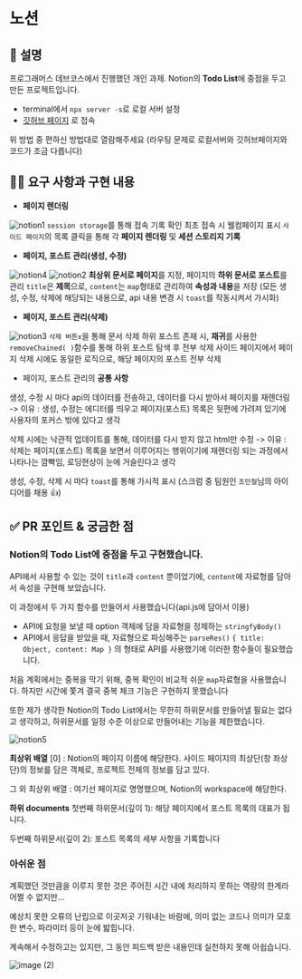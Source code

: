 # 노션 

## 📌 설명 <!-- 어떤 걸 만들었는지 대략적으로 설명해주세요 -->
프로그래머스 데브코스에서 진행했던 개인 과제.
Notion의 **Todo List**에 중점을 두고 만든 프로젝트입니다.

- terminal에서 `npx server -s`로 로컬 서버 설정
- [깃허브 페이지](https://94chl.github.io/KDT_notion/) 로 접속

위 방법 중 편하신 방법대로 열람해주세요
(라우팅 문제로 로컬서버와 깃허브페이지와 코드가 조금 다릅니다)

## 👩‍💻 요구 사항과 구현 내용
- **페이지 렌더링**

![notion1](https://user-images.githubusercontent.com/49222172/132087025-88522589-c0a8-4f62-b52c-621b075f6bc5.gif)
`session storage`를 통해 접속 기록 확인
최초 접속 시 웰컴페이지 표시
`사이드 페이지`의 목록 클릭을 통해 각 **페이지 렌더링** 및 **세션 스토리지 기록**

- **페이지, 포스트 관리(생성, 수정)**

![notion4](https://user-images.githubusercontent.com/49222172/132087391-3fb683a0-143b-4ff9-93d5-57e2e1140a29.gif)
![notion2](https://user-images.githubusercontent.com/49222172/132087129-1708a2f2-f55c-493b-be98-2ffb6803d0d9.gif)
**최상위 문서로 페이지**를 지정, 페이지의 **하위 문서로 포스트**를 관리
`title`은 **제목**으로, `content`는 `map`형태로 관리하여 **속성과 내용**을 저장
(모든 생성, 수정, 삭제에 해당되는 내용으로, api 내용 변경 시 `toast`를 작동시켜서 가시화)

- **페이지, 포스트 관리(삭제)**

![notion3](https://user-images.githubusercontent.com/49222172/132087237-78989aec-1fae-443c-8667-79de800ae714.gif)
`삭제 버튼x`을 통해 문서 삭제
하위 포스트 존재 시, **재귀**를 사용한 `removeChained( )`함수를 통해 하위 포스트 탐색 후 전부 삭제
사이드 페이지에서 페이지 삭제 시에도 동일한 로직으로, 해당 페이지의 포스트 전부 삭제

- 페이지, 포스트 관리의 **공통 사항**

생성, 수정 시 마다 api의 데이터를 전송하고, 데이터를 다시 받아서 페이지를 재렌더링
-> 이유 : 생성, 수정는 에디터를 띄우고 페이지(포스트) 목록은 뒷편에 가려져 있기에 사용자의 포커스 밖에 있다고 생각

삭제 시에는 낙관적 업데이트를 통해, 데이터를 다시 받지 않고 html만 수정
-> 이유 : 삭제는 페이지(포스트) 목록을 보면서 이루어지는 행위이기에 재렌더링 되는 과정에서 나타나는 깜빡임, 로딩현상이 눈에 거슬린다고 생각

생성, 수정, 삭제 시 마다 `toast`를 통해 가시적 표시
(스크럼 중 팀원인 `조민철`님의 아이디어를 채용 👍) 


## ✅ PR 포인트 & 궁금한 점 

### Notion의 Todo List에 중점을 두고 구현했습니다.

API에서 사용할 수 있는 것이 `title`과 `content` 뿐이었기에, 
`content`에 자료형를 담아서 속성을 구현해 보았습니다. 

이 과정에서 두 가지 함수를 만들어서 사용했습니다(api.js에 담아서 이용)
- API에 요청을 보낼 때 option 객체에 담을 자료형을 정제하는 `stringfyBody()`
- API에서 응답을 받았을 때, 자료형으로 파싱해주는 `parseRes()`
`{ title: Object, content: Map }` 의 형태로 API를 사용했기에 이러한 함수들이 필요했습니다.

처음 계획에서는 중복을 막기 위해, 중복 확인이 비교적 쉬운 `map`자료형을 사용했습니다.
하지만 시간에 쫓겨 결국 중복 체크 기능은 구현하지 못했습니다

또한 제가 생각한 Notion의 Todo List에서는 무한히 하위문서를 만들어낼 필요는 없다고 생각하고,
하위문서를 일정 수준 이상으로 만들어내는 기능을 제한했습니다.

![notion5](https://user-images.githubusercontent.com/49222172/132088779-03bdcb9c-33c6-4fc0-aff2-ed54fc33919d.jpg)

**최상위 배열**
[0] : Notion의 페이지 이름에 해당한다.
사이드 페이지의 최상단(창 좌상단)의 정보를 담은 객체로, 프로젝트 전체의 정보를 담고 있다. 

그 외 최상위 배열 : 여기선 페이지로 명명했으며, Notion의 workspace에 해당한다.

**하위 documents**
첫번째 하위문서(깊이 1): 해당 페이지에서 포스트 목록의 대표가 됩니다.

두번째 하위문서(깊이 2): 포스트 목록의 세부 사항을 기록합니다

### 아쉬운 점
계획했던 것만큼을 이루지 못한 것은 주어진 시간 내에 처리하지 못하는 역량의 한계라 어쩔 수 없지만...

예상치 못한 오류의 난립으로 이곳저곳 기워내는 바람에, 의미 없는 코드나 의미가 모호한 변수, 파라미터 등이 눈에 밟힙니다.

계속해서 수정하고는 있지만, 그 동안 피드백 받은 내용인데 실천하지 못해 아쉽습니다.

![image (2)](https://user-images.githubusercontent.com/49222172/132089057-c4c1579b-3865-4323-b9a6-a81fc003a7fc.png)

